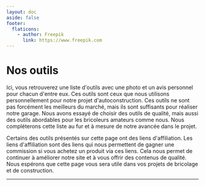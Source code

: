 ```yaml
---
layout: doc
aside: false
footer:
  flaticons:
    - author: Freepik
      link: https://www.freepik.com
---
```


<script setup lang="ts">
  import {tools} from './tools'
</script>

<LastUpdated />

# <Flaticon :icon="{src: '/media/tools/001-tool-box.png', alt:'icône boîte à outils'}"/> Nos outils

Ici, vous retrouverez une liste d'outils avec une photo et un avis personnel pour chacun d'entre eux. Ces outils sont ceux que nous utilisons personnellement pour notre projet d'autoconstruction. Ces outils ne sont pas forcément les meilleurs du marché, mais ils sont suffisants pour réaliser notre garage. Nous avons essayé de choisir des outils de qualité, mais aussi des outils abordables pour les bricoleurs amateurs comme nous. Nous compléterons cette liste au fur et à mesure de notre avancée dans le projet.

Certains des outils présentés sur cette page ont des liens d'affiliation. Les liens d'affiliation sont des liens qui nous permettent de gagner une commission si vous achetez un produit via ces liens. Cela nous permet de continuer à améliorer notre site et à vous offrir des contenus de qualité. Nous espérons que cette page vous sera utile dans vos projets de bricolage et de construction.
<hr/>
<Tools :tools="tools" />
